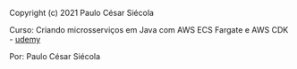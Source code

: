 Copyright (c) 2021 Paulo César Siécola

Curso: Criando microsserviços em Java com AWS ECS Fargate e AWS CDK - [udemy](https://www.udemy.com/course/aws-ecs-fargate-java/?couponCode=ST15MT100124B#instructor-1)

Por: Paulo César Siécola